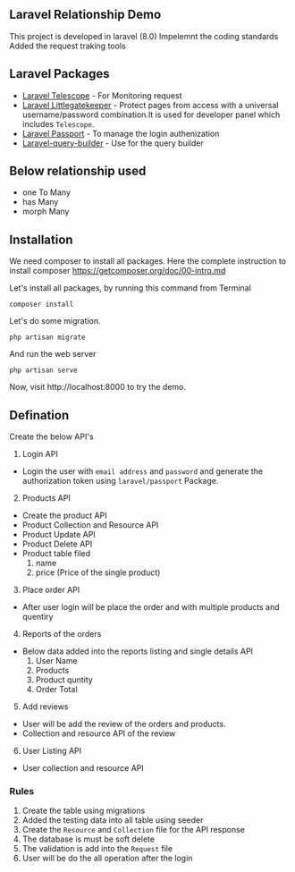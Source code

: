 ## Laravel Relationship Demo

This project is developed in laravel (8.0)
Impelemnt the coding standards
Added the request traking tools

## Laravel Packages

-   [Laravel Telescope](https://laravel.com/docs/8.x/telescope) - For Monitoring request
-   [Laravel Littlegatekeeper](https://github.com/spatie/laravel-littlegatekeeper) - Protect pages from access with a universal username/password combination.It is used for developer panel which includes `Telescope`.
-   [Laravel Passport](https://laravel.com/docs/8.x/passport) - To manage the login authenization
-   [Laravel-query-builder](https://spatie.be/docs/laravel-query-builder/v3/introduction) - Use for the query builder

## Below relationship used

- one To Many
- has Many
- morph Many

## Installation

We need composer to install all packages.
Here the complete instruction to install composer https://getcomposer.org/doc/00-intro.md

Let's install all packages, by running this command from Terminal

```
composer install
```

Let's do some migration.

```
php artisan migrate
```

And run the web server

```
php artisan serve
```

Now, visit http://localhost:8000 to try the demo.

## Defination

Create the below API's

1. Login API
- Login the user with `email address` and `password` and generate the authorization token using `laravel/passport` Package.

2. Products API
- Create the product API
- Product Collection and Resource API
- Product Update API
- Product Delete API
- Product table filed
    1. name
    2. price (Price of the single product)
    
3. Place order API
- After user login will be place the order and with multiple products and quentiry

4. Reports of the orders
- Below data added into the reports listing and single details API
    1. User Name
    2. Products
    3. Product quntity
    4. Order Total
    
5. Add reviews
- User will be add the review of the orders and products.
- Collection and resource API of the review

6. User Listing API
- User collection and resource API

### Rules
1. Create the table using migrations
2. Added the testing data into all table using seeder
3. Create the `Resource` and `Collection` file for the API response
4. The database is must be soft delete
5. The validation is add into the `Request` file
6. User will be do the all operation after the login
